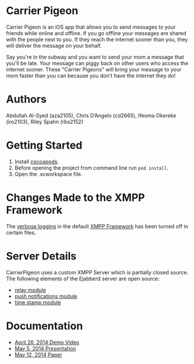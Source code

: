 Carrier Pigeon
=============

Carrier Pigeon is an iOS app that allows you to send messages to your friends while online and offline. If you go offline your messages are shared with the people next to you. If they reach the internet sooner than you, they will deliver the message on your behalf.
	
Say you're in the subway and you want to send your mom a message that you'll be late. Your message can piggy back on other users who access the internet sooner. These "Carrier Pigeons" will bring your message to your mom faster than you can because you don't have the internet they do!

Authors
=======
Abdullah Al-Syed (aza2105), Chris D’Angelo (cd2665), Ifeoma Okereke (iro2103), Riley Spahn (rbs2152)

Getting Started
===============

1. Install [cocoapods](http://cocoapods.org).
2. Before opening the project from command line run `pod install`.
3. Open the .xcworkspace file.

Changes Made to the XMPP Framework
==================================
The [verbose logging](https://github.com/robbiehanson/XMPPFramework/wiki/IntroToFramework#xmpp-logging) in the default [XMPP Framework](https://github.com/robbiehanson/XMPPFramework) has been turned off in certain files. 

Server Details
==============
CarrierPigeon uses a custom XMPP Server which is partially closed source. The following elements of the Ejabberd server are open source:
* [relay module](http://github.com/rlyspn/mod_bot_relay)
* [push notifications module](https://github.com/IRuth/CarrierPigeonPushNotifications)
* [time stamp module](https://github.com/IRuth/mod_server_timestamp)

Documentation
=============

* [April 26, 2014 Demo Video](http://bit.ly/carrierpigeondemo)
* [May 5, 2014 Presentation](http://bit.ly/carrierpigeonpresentation)
* [May 12, 2014 Paper](http://bit.ly/carrierpigeonpaper)
